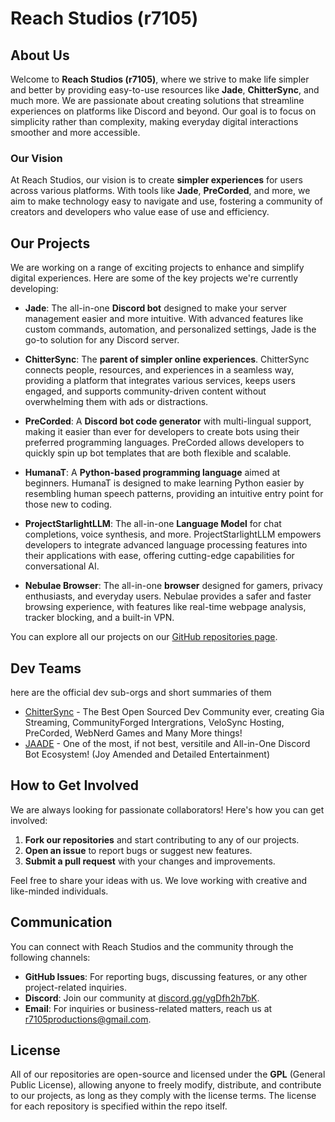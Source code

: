 # Reach Studios (r7105)

## About Us
Welcome to **Reach Studios (r7105)**, where we strive to make life simpler and better by providing easy-to-use resources like **Jade**, **ChitterSync**, and much more. We are passionate about creating solutions that streamline experiences on platforms like Discord and beyond. Our goal is to focus on simplicity rather than complexity, making everyday digital interactions smoother and more accessible.

### Our Vision
At Reach Studios, our vision is to create **simpler experiences** for users across various platforms. With tools like **Jade**, **PreCorded**, and more, we aim to make technology easy to navigate and use, fostering a community of creators and developers who value ease of use and efficiency.

## Our Projects
We are working on a range of exciting projects to enhance and simplify digital experiences. Here are some of the key projects we're currently developing:

- **Jade**: The all-in-one **Discord bot** designed to make your server management easier and more intuitive. With advanced features like custom commands, automation, and personalized settings, Jade is the go-to solution for any Discord server.
  
- **ChitterSync**: The **parent of simpler online experiences**. ChitterSync connects people, resources, and experiences in a seamless way, providing a platform that integrates various services, keeps users engaged, and supports community-driven content without overwhelming them with ads or distractions.

- **PreCorded**: A **Discord bot code generator** with multi-lingual support, making it easier than ever for developers to create bots using their preferred programming languages. PreCorded allows developers to quickly spin up bot templates that are both flexible and scalable.

- **HumanaT**: A **Python-based programming language** aimed at beginners. HumanaT is designed to make learning Python easier by resembling human speech patterns, providing an intuitive entry point for those new to coding.

- **ProjectStarlightLLM**: The all-in-one **Language Model** for chat completions, voice synthesis, and more. ProjectStarlightLLM empowers developers to integrate advanced language processing features into their applications with ease, offering cutting-edge capabilities for conversational AI.

- **Nebulae Browser**: The all-in-one **browser** designed for gamers, privacy enthusiasts, and everyday users. Nebulae provides a safer and faster browsing experience, with features like real-time webpage analysis, tracker blocking, and a built-in VPN.

You can explore all our projects on our [GitHub repositories page](https://github.com/orgs/r7105/repositories/).

## Dev Teams
here are the official dev sub-orgs and short summaries of them
- [ChitterSync](https://github.com/ChitterSync) - The Best Open Sourced Dev Community ever, creating Gia Streaming, CommunityForged Intergrations, VeloSync Hosting, PreCorded, WebNerd Games and Many More things!
- [JAADE](https://github.com/JAADEtheBetterBot) - One of the most, if not best, versitile and All-in-One Discord Bot Ecosystem! (Joy Amended and Detailed Entertainment)

## How to Get Involved
We are always looking for passionate collaborators! Here's how you can get involved:

1. **Fork our repositories** and start contributing to any of our projects.
2. **Open an issue** to report bugs or suggest new features.
3. **Submit a pull request** with your changes and improvements.

Feel free to share your ideas with us. We love working with creative and like-minded individuals.

## Communication
You can connect with Reach Studios and the community through the following channels:
- **GitHub Issues**: For reporting bugs, discussing features, or any other project-related inquiries.
- **Discord**: Join our community at [discord.gg/ygDfh2h7bK](https://discord.gg/ygDfh2h7bK).
- **Email**: For inquiries or business-related matters, reach us at [r7105productions@gmail.com](mailto:r7105productions@gmail.com).

## License
All of our repositories are open-source and licensed under the **GPL** (General Public License), allowing anyone to freely modify, distribute, and contribute to our projects, as long as they comply with the license terms. The license for each repository is specified within the repo itself.
